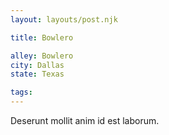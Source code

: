 ```yaml
---
layout: layouts/post.njk

title: Bowlero

alley: Bowlero
city: Dallas
state: Texas

tags:
---
```


Deserunt mollit anim id est laborum.
